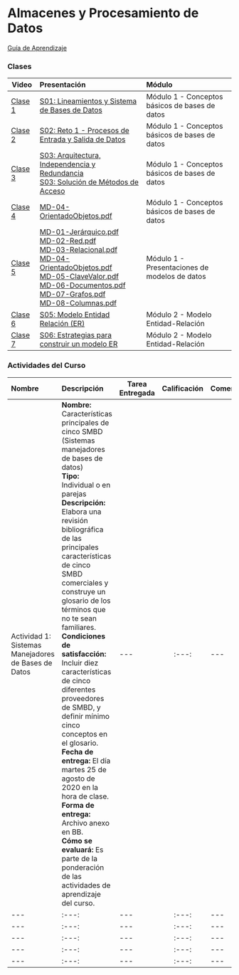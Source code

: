 
# Almacenes y Procesamiento de Datos

[Guía de Aprendizaje](https://github.com/mosesmarin/Maestria-Ciencia-de-datos-e-inteligencia-de-negocios/blob/master/Almacenes-y-Procesamiento-de-Datos/2020-08-ITI562-Gu%C3%ADaAprendizaje.pdf)

### Clases

| Video    |      Presentación      |Módulo|
|----------|:-------------|:----------|
|[Clase 1](https://www.youtube.com/watch?v=eKxjSlzXrn8)|[S01: Lineamientos y Sistema de Bases de Datos](https://github.com/mosesmarin/Maestria-Ciencia-de-datos-e-inteligencia-de-negocios/blob/master/Almacenes-y-Procesamiento-de-Datos/archivos/S01-Lineamientos%20y%20Sistema%20de%20Bases%20de%20Datos-DAT506-S01-Introducci%C3%B3nConceptosBasicos.pdf)| Módulo 1 - Conceptos básicos de bases de datos|
|[Clase 2](https://www.youtube.com/watch?v=0ZRN4z5R5UI)|[S02: Reto 1 - Procesos de Entrada y Salida de Datos](https://github.com/mosesmarin/Maestria-Ciencia-de-datos-e-inteligencia-de-negocios/blob/master/Almacenes-y-Procesamiento-de-Datos/archivos/S02-Reto%201%20-%20Procesos%20de%20Entrada%20y%20Salida%20de%20Datos-DAT506-S02-EntradaSalida.pdf)|Módulo 1 - Conceptos básicos de bases de datos|
|[Clase 3](https://www.youtube.com/watch?v=VF5pVXM6ZuM)|[S03: Arquitectura, Independencia y Redundancia](https://github.com/mosesmarin/Maestria-Ciencia-de-datos-e-inteligencia-de-negocios/blob/master/Almacenes-y-Procesamiento-de-Datos/archivos/S03-Arquitectura%2C%20Independencia%20y%20Redundancia-DAT506-S03-Arq-Ind-Red-Integridad.pdf)<br>[S03: Solución de Métodos de Acceso](https://github.com/mosesmarin/Maestria-Ciencia-de-datos-e-inteligencia-de-negocios/blob/master/Almacenes-y-Procesamiento-de-Datos/archivos/S03-Soluci%C3%B3n%20de%20M%C3%A9todos%20de%20Acceso-2020-09-02-SolM%C3%A9todosAcceso.xlsx)|Módulo 1 - Conceptos básicos de bases de datos|
|[Clase 4](https://www.youtube.com/watch?v=VRB65MjWRsg)|[MD-04-OrientadoObjetos.pdf](https://github.com/mosesmarin/Maestria-Ciencia-de-datos-e-inteligencia-de-negocios/blob/master/Almacenes-y-Procesamiento-de-Datos/archivos/MD-04-OrientadoObjetos.pdf)|Módulo 1 - Conceptos básicos de bases de datos|
|[Clase 5](https://www.youtube.com/watch?v=EFnH5l6Z5GI)|[MD-01-Jerárquico.pdf](https://github.com/mosesmarin/Maestria-Ciencia-de-datos-e-inteligencia-de-negocios/blob/master/Almacenes-y-Procesamiento-de-Datos/archivos/MD-01-Jer%C3%A1rquico.pdf)<br>[MD-02-Red.pdf](https://github.com/mosesmarin/Maestria-Ciencia-de-datos-e-inteligencia-de-negocios/blob/master/Almacenes-y-Procesamiento-de-Datos/archivos/MD-02-Red.pdf)<br>[MD-03-Relacional.pdf](https://github.com/mosesmarin/Maestria-Ciencia-de-datos-e-inteligencia-de-negocios/blob/master/Almacenes-y-Procesamiento-de-Datos/archivos/MD-03-Relacional.pdf)<br>[MD-04-OrientadoObjetos.pdf](https://github.com/mosesmarin/Maestria-Ciencia-de-datos-e-inteligencia-de-negocios/blob/master/Almacenes-y-Procesamiento-de-Datos/archivos/MD-04-OrientadoObjetos.pdf)<br>[MD-05-ClaveValor.pdf](https://github.com/mosesmarin/Maestria-Ciencia-de-datos-e-inteligencia-de-negocios/blob/master/Almacenes-y-Procesamiento-de-Datos/archivos/MD-05-ClaveValor.pdf)<br>[MD-06-Documentos.pdf](https://github.com/mosesmarin/Maestria-Ciencia-de-datos-e-inteligencia-de-negocios/blob/master/Almacenes-y-Procesamiento-de-Datos/archivos/MD-06-Documentos.pdf)<br>[MD-07-Grafos.pdf](https://github.com/mosesmarin/Maestria-Ciencia-de-datos-e-inteligencia-de-negocios/blob/master/Almacenes-y-Procesamiento-de-Datos/archivos/MD-07-Grafos.pdf)<br>[MD-08-Columnas.pdf](https://github.com/mosesmarin/Maestria-Ciencia-de-datos-e-inteligencia-de-negocios/blob/master/Almacenes-y-Procesamiento-de-Datos/archivos/MD-08-Columnas.pdf)|Módulo 1 - Presentaciones de modelos de datos|
|[Clase 6](https://www.youtube.com/watch?v=we3FA5PdgNQ)|[S05: Modelo Entidad Relación (ER)](https://github.com/mosesmarin/Maestria-Ciencia-de-datos-e-inteligencia-de-negocios/blob/master/Almacenes-y-Procesamiento-de-Datos/archivos/S05-Modelo%20Entidad%20Relaci%C3%B3n%20(ER)-DAT506-S05-ModeoER.pdf)| Módulo 2 - Modelo Entidad-Relación|
|[Clase 7](https://youtu.be/qxjNHhyzuMY)|[S06: Estrategias para construir un modelo ER](https://github.com/mosesmarin/Maestria-Ciencia-de-datos-e-inteligencia-de-negocios/blob/master/Almacenes-y-Procesamiento-de-Datos/presentaciones/DAT506-S06-EstrategiasModeloER.pdf)| Módulo 2 - Modelo Entidad-Relación|


### Actividades del Curso
|  Nombre | Descripción  |  Tarea Entregada |  Calificación |Comentarios|
|:---|:---|---|:---:|---|
|Actividad 1: Sistemas Manejadores de Bases de Datos|<strong>Nombre:</strong> Características principales de cinco SMBD (Sistemas manejadores de bases de datos)<br><strong>Tipo:</strong> Individual o en parejas<br><strong>Descripción:</strong> Elabora una revisión bibliográfica de las principales características de cinco SMBD comerciales y construye un glosario de los términos que no te sean familiares.<br><strong>Condiciones de satisfacción:</strong> Incluir diez características de cinco diferentes proveedores de SMBD, y definir mínimo cinco conceptos en el glosario.<br><strong>Fecha de entrega:</strong> El día martes 25 de agosto de 2020 en la hora de clase.<br><strong>Forma de entrega:</strong> Archivo anexo en BB.<br><strong>Cómo se evaluará:</strong> Es parte de la ponderación de las actividades de aprendizaje del curso.|---|:---:|---|
|---|:---:|---|:---:|---|
|---|:---:|---|:---:|---|
|---|:---:|---|:---:|---|
|---|:---:|---|:---:|---|
|---|:---:|---|:---:|---|



